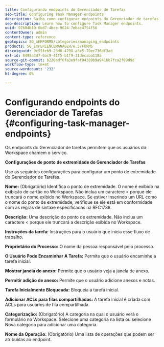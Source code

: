 ```yaml
---
title: Configurando endpoints do Gerenciador de Tarefas
seo-title: Configuring Task Manager endpoints
description: Saiba como configurar endpoints do Gerenciador de tarefas.
seo-description: Learn how to configure Task Manager endpoints.
uuid: 07604b10-0bd7-4bce-9624-7ebac4754f56
contentOwner: admin
content-type: reference
geptopics: SG_AEMFORMS/categories/managing_endpoints
products: SG_EXPERIENCEMANAGER/6.5/FORMS
discoiquuid: 9c55feb9-23d8-4798-a3c5-70ec736df3ad
exl-id: 8495a3d7-6ac9-41f5-b1f9-31decaba118a
source-git-commit: b220adf6fa3e9faf94389b9a9416b7fca2f89d9d
workflow-type: tm+mt
source-wordcount: '232'
ht-degree: 0%

---
```


# Configurando endpoints do Gerenciador de Tarefas {#configuring-task-manager-endpoints}

Os endpoints do Gerenciador de tarefas permitem que os usuários do Workspace chamem o serviço.

**Configurações de ponto de extremidade do Gerenciador de Tarefas**

Use as seguintes configurações para configurar um ponto de extremidade do Gerenciador de Tarefas.

**Nome:** (Obrigatório) Identifica o ponto de extremidade. O nome é exibido na exibição de cartão no Workspace. Não inclua um caractere &lt; porque ele truncará o nome exibido no Workspace. Se estiver inserindo um URL como o nome do ponto de extremidade, verifique se ele está em conformidade com as regras de sintaxe especificadas na RFC1738.

**Descrição:** Uma descrição do ponto de extremidade. Não inclua um caractere &lt; porque ele truncará a descrição exibida no Workspace.

**Instruções da tarefa:** Instruções para o usuário que inicia esse fluxo de trabalho.

**Proprietário do Processo:** O nome da pessoa responsável pelo processo.

**O Usuário Pode Encaminhar A Tarefa:** Permite que o usuário encaminhe a tarefa inicial.

**Mostrar janela do anexo:** Permite que o usuário veja a janela de anexo.

**Permitir adição de anexo:** Permite que o usuário adicione anexos e notas.

**Tarefa Inicialmente Bloqueada:** Bloqueia a tarefa inicial.

**Adicionar ACLs para filas compartilhadas:** A tarefa inicial é criada com ACLs para usuários de fila compartilhada.

**Categorização:** (Obrigatório) A categoria na qual o usuário verá o formulário no Workspace. Selecione uma categoria na lista ou selecione Nova categoria para adicionar uma categoria.

**Nome da Operação:** (Obrigatório) Uma lista de operações que podem ser atribuídas ao endpoint.
